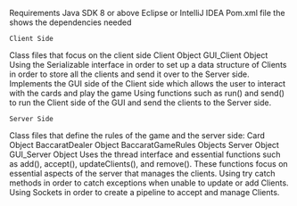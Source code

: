 Requirements
Java SDK 8 or above
Eclipse or IntelliJ IDEA
Pom.xml file the shows the dependencies needed 

	Client Side
Class files that focus on the client side
Client Object
GUI_Client Object
Using the Serializable interface in order to set up a data structure of Clients in order to store all the clients and send it over to the Server side. 
Implements the GUI side of the Client side which allows the user to interact with the cards and play the game
Using functions such as run() and send() to run the Client side of the GUI and send the clients to the Server side.

	Server Side
 Class files that define the rules of the game and the server side:
Card Object
BaccaratDealer Object
BaccaratGameRules Objects
Server Object
GUI_Server Object
 Uses the thread interface and essential functions such as add(), accept(), updateClients(), and remove(). These functions focus on essential aspects of the server that manages the clients. 
Using try catch methods in order to catch exceptions when unable to update or add Clients. 
Using Sockets in order to create a pipeline to accept and manage Clients.
